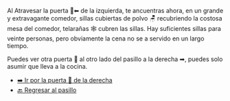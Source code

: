 Al Atravesar la puerta 🚪⬅ de la izquierda, te ancuentras ahora, en un grande y extravagante comedor, sillas cubiertas de polvo 🪑 recubriendo la costosa mesa del comedor, telarañas 🕸 cubren las sillas. Hay suficientes sillas para veinte personas, pero obviamente la cena no se a servido en un largo tiempo.

Puedes ver otra puerta 🚪 al otro lado del pasillo a la derecha ➡, puedes solo asumir que lleva a la cocina.

- [➡️ Ir por la puerta 🚪 de la derecha](4.md)
- [🔙 Regresar al pasillo](2.md)
